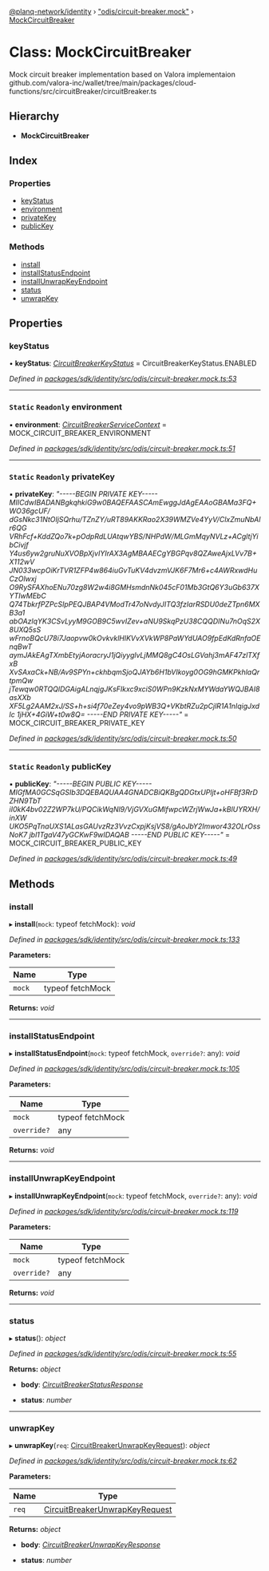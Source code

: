 [@planq-network/identity](../README.md) › ["odis/circuit-breaker.mock"](../modules/_odis_circuit_breaker_mock_.md) › [MockCircuitBreaker](_odis_circuit_breaker_mock_.mockcircuitbreaker.md)

# Class: MockCircuitBreaker

Mock circuit breaker implementation based on Valora implementaion
github.com/valora-inc/wallet/tree/main/packages/cloud-functions/src/circuitBreaker/circuitBreaker.ts

## Hierarchy

* **MockCircuitBreaker**

## Index

### Properties

* [keyStatus](_odis_circuit_breaker_mock_.mockcircuitbreaker.md#keystatus)
* [environment](_odis_circuit_breaker_mock_.mockcircuitbreaker.md#static-readonly-environment)
* [privateKey](_odis_circuit_breaker_mock_.mockcircuitbreaker.md#static-readonly-privatekey)
* [publicKey](_odis_circuit_breaker_mock_.mockcircuitbreaker.md#static-readonly-publickey)

### Methods

* [install](_odis_circuit_breaker_mock_.mockcircuitbreaker.md#install)
* [installStatusEndpoint](_odis_circuit_breaker_mock_.mockcircuitbreaker.md#installstatusendpoint)
* [installUnwrapKeyEndpoint](_odis_circuit_breaker_mock_.mockcircuitbreaker.md#installunwrapkeyendpoint)
* [status](_odis_circuit_breaker_mock_.mockcircuitbreaker.md#status)
* [unwrapKey](_odis_circuit_breaker_mock_.mockcircuitbreaker.md#unwrapkey)

## Properties

###  keyStatus

• **keyStatus**: *[CircuitBreakerKeyStatus](../enums/_odis_circuit_breaker_.circuitbreakerkeystatus.md)* = CircuitBreakerKeyStatus.ENABLED

*Defined in [packages/sdk/identity/src/odis/circuit-breaker.mock.ts:53](https://github.com/planq-network/planq-sdk/blob/master/packages/sdk/identity/src/odis/circuit-breaker.mock.ts#L53)*

___

### `Static` `Readonly` environment

▪ **environment**: *[CircuitBreakerServiceContext](../interfaces/_odis_circuit_breaker_.circuitbreakerservicecontext.md)* = MOCK_CIRCUIT_BREAKER_ENVIRONMENT

*Defined in [packages/sdk/identity/src/odis/circuit-breaker.mock.ts:51](https://github.com/planq-network/planq-sdk/blob/master/packages/sdk/identity/src/odis/circuit-breaker.mock.ts#L51)*

___

### `Static` `Readonly` privateKey

▪ **privateKey**: *"-----BEGIN PRIVATE KEY-----
MIICdwIBADANBgkqhkiG9w0BAQEFAASCAmEwggJdAgEAAoGBAMa3FQ+WO36gcUF/
dGsNkc31NtOIjSQrhu/TZnZY/uRT89AKKRao2X39WMZVe4YyV/ClxZmuNbAlr6QG
VRhFcf+KddZQo7k+pOdpRdLUAtqwYBS/NHPdW/MLGmMqyNVLz+ACgltjYibCivjf
Y4us6yw2gruNuXVOBpXjvIYIrAX3AgMBAAECgYBGPqv8QZAweAjxLVv7B+X112wV
JN033wcpOiKrTVR1ZFP4w864iuGvTuKV4dvzmVJK6F7Mr6+c4AWRxwdHuCzOlwxj
O9RySFAXhoENu70zg8W2w4i8GMHsmdnNk045cF01Mb3GtQ6Y3uGb637XYTIwMEbC
Q74TbkrfPZPcSIpPEQJBAP4VModTr47oNvdyJITQ3fzIarRSDU0deZTpn6MXB3a1
abOAzlqYK3CSvLyyM9GOB9C5wvIZev+aNU9SkqPzU38CQQDINu7nOqS2X8UXQ5sS
wFrnoBQcU78i7Jaopvw0kOvkvklHlKVvXVkWP8PaWYdUAO9fpEdKdRnfaOEnqBwT
aymJAkEAgTXmbEtyjAoracryJ1jQiyyglvLjMMQ8gC4OsLGVahj3mAF47zlTXfxB
XvSAxaCk+NB/Av9SPYn+ckhbqmSjoQJAYb6H1bVIkoyg0OG9hGMKPkhlaQrtpmQw
jTewqw0RTQQlDGAigALnqjgJKsFIkxc9xciS0WPn9KzkNxMYWdaYWQJBAI8asXXb
XF5Lg2AAM2xJ/SS+h+si4f70eZey4vo9pWB3Q+VKbtRZu2pCjlR1A1nIqigJxdlc
1jHX+4GiW+t0w8Q=
-----END PRIVATE KEY-----"* = MOCK_CIRCUIT_BREAKER_PRIVATE_KEY

*Defined in [packages/sdk/identity/src/odis/circuit-breaker.mock.ts:50](https://github.com/planq-network/planq-sdk/blob/master/packages/sdk/identity/src/odis/circuit-breaker.mock.ts#L50)*

___

### `Static` `Readonly` publicKey

▪ **publicKey**: *"-----BEGIN PUBLIC KEY-----
MIGfMA0GCSqGSIb3DQEBAQUAA4GNADCBiQKBgQDGtxUPljt+oHFBf3RrDZHN9TbT
iI0kK4bv02Z2WP7kU/PQCikWqNl9/VjGVXuGMlfwpcWZrjWwJa+kBlUYRXH/inXW
UKO5PqTnaUXS1ALasGAUvzRz3VvzCxpjKsjVS8/gAoJbY2Imwor432OLrOssNoK7
jbl1TgaV47yGCKwF9wIDAQAB
-----END PUBLIC KEY-----"* = MOCK_CIRCUIT_BREAKER_PUBLIC_KEY

*Defined in [packages/sdk/identity/src/odis/circuit-breaker.mock.ts:49](https://github.com/planq-network/planq-sdk/blob/master/packages/sdk/identity/src/odis/circuit-breaker.mock.ts#L49)*

## Methods

###  install

▸ **install**(`mock`: typeof fetchMock): *void*

*Defined in [packages/sdk/identity/src/odis/circuit-breaker.mock.ts:133](https://github.com/planq-network/planq-sdk/blob/master/packages/sdk/identity/src/odis/circuit-breaker.mock.ts#L133)*

**Parameters:**

Name | Type |
------ | ------ |
`mock` | typeof fetchMock |

**Returns:** *void*

___

###  installStatusEndpoint

▸ **installStatusEndpoint**(`mock`: typeof fetchMock, `override?`: any): *void*

*Defined in [packages/sdk/identity/src/odis/circuit-breaker.mock.ts:105](https://github.com/planq-network/planq-sdk/blob/master/packages/sdk/identity/src/odis/circuit-breaker.mock.ts#L105)*

**Parameters:**

Name | Type |
------ | ------ |
`mock` | typeof fetchMock |
`override?` | any |

**Returns:** *void*

___

###  installUnwrapKeyEndpoint

▸ **installUnwrapKeyEndpoint**(`mock`: typeof fetchMock, `override?`: any): *void*

*Defined in [packages/sdk/identity/src/odis/circuit-breaker.mock.ts:119](https://github.com/planq-network/planq-sdk/blob/master/packages/sdk/identity/src/odis/circuit-breaker.mock.ts#L119)*

**Parameters:**

Name | Type |
------ | ------ |
`mock` | typeof fetchMock |
`override?` | any |

**Returns:** *void*

___

###  status

▸ **status**(): *object*

*Defined in [packages/sdk/identity/src/odis/circuit-breaker.mock.ts:55](https://github.com/planq-network/planq-sdk/blob/master/packages/sdk/identity/src/odis/circuit-breaker.mock.ts#L55)*

**Returns:** *object*

* **body**: *[CircuitBreakerStatusResponse](../interfaces/_odis_circuit_breaker_.circuitbreakerstatusresponse.md)*

* **status**: *number*

___

###  unwrapKey

▸ **unwrapKey**(`req`: [CircuitBreakerUnwrapKeyRequest](../interfaces/_odis_circuit_breaker_.circuitbreakerunwrapkeyrequest.md)): *object*

*Defined in [packages/sdk/identity/src/odis/circuit-breaker.mock.ts:62](https://github.com/planq-network/planq-sdk/blob/master/packages/sdk/identity/src/odis/circuit-breaker.mock.ts#L62)*

**Parameters:**

Name | Type |
------ | ------ |
`req` | [CircuitBreakerUnwrapKeyRequest](../interfaces/_odis_circuit_breaker_.circuitbreakerunwrapkeyrequest.md) |

**Returns:** *object*

* **body**: *[CircuitBreakerUnwrapKeyResponse](../interfaces/_odis_circuit_breaker_.circuitbreakerunwrapkeyresponse.md)*

* **status**: *number*
